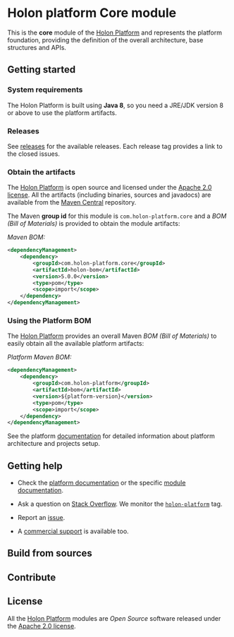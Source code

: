 # Holon platform Core module

This is the __core__ module of the [Holon Platform](https://holon-platform.com) and represents the platform foundation, providing the definition of the overall architecture, base structures and APIs.

## Getting started

### System requirements

The Holon Platform is built using __Java 8__, so you need a JRE/JDK version 8 or above to use the platform artifacts.

### Releases

See [releases](https://github.com/holon-platform/holon-core/releases) for the available releases. Each release tag provides a link to the closed issues.

### Obtain the artifacts

The [Holon Platform](https://holon-platform.com) is open source and licensed under the [Apache 2.0 license](LICENSE.md). All the artifacts (including binaries, sources and javadocs) are available from the [Maven Central](https://mvnrepository.com/repos/central) repository.

The Maven __group id__ for this module is `com.holon-platform.core` and a _BOM (Bill of Materials)_ is provided to obtain the module artifacts:

_Maven BOM:_
```xml
<dependencyManagement>
	<dependency>
		<groupId>com.holon-platform.core</groupId>
		<artifactId>holon-bom</artifactId>
		<version>5.0.0</version>
		<type>pom</type>
		<scope>import</scope>
	</dependency>
</dependencyManagement>
```

### Using the Platform BOM

The [Holon Platform](https://holon-platform.com) provides an overall Maven _BOM (Bill of Materials)_ to easily obtain all the available platform artifacts:

_Platform Maven BOM:_
```xml
<dependencyManagement>
	<dependency>
		<groupId>com.holon-platform</groupId>
		<artifactId>bom</artifactId>
		<version>${platform-version}</version>
		<type>pom</type>
		<scope>import</scope>
	</dependency>
</dependencyManagement>
```

See the platform [documentation](https://holon-platform.com/docs/current/reference) for detailed information about platform architecture and projects setup.

## Getting help

* Check the [platform documentation](https://holon-platform.com/docs/current/reference) or the specific [module documentation](https://holon-platform.com/docs/current/reference/holon-core.html).

* Ask a question on [Stack Overflow](http://stackoverflow.com). We monitor the [`holon-platform`](http://stackoverflow.com/tags/holon-platform) tag.

* Report an [issue](https://github.com/holon-platform/holon-core/issues).

* A [commercial support](https://holon-platform.com/services) is available too.

## Build from sources



## Contribute

## License

All the [Holon Platform](https://holon-platform.com) modules are _Open Source_ software released under the [Apache 2.0 license](LICENSE.md).
